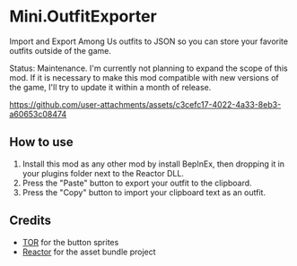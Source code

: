 # Mini.OutfitExporter

Import and Export Among Us outfits to JSON so you can store your favorite outfits outside of the game.

Status: Maintenance. I'm currently not planning to expand the scope of this mod. If it is necessary to make this mod compatible with new versions of the game, I'll try to update it within a month of release.


https://github.com/user-attachments/assets/c3cefc17-4022-4a33-8eb3-a60653c08474


## How to use

1. Install this mod as any other mod by install BepInEx, then dropping it in your plugins folder next to the Reactor DLL.
2. Press the "Paste" button to export your outfit to the clipboard.
3. Press the "Copy" button to import your clipboard text as an outfit.

## Credits

- [TOR](https://github.com/TheOtherRolesAU/TheOtherRoles) for the button sprites
- [Reactor](https://github.com/NuclearPowered/Reactor) for the asset bundle project
